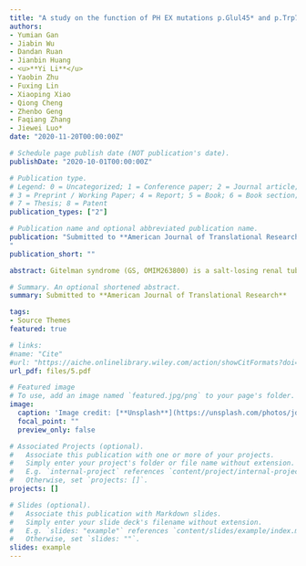 ```yaml
---
title: "A study on the function of PH EX mutations p.Glul45* and p.Trp749Arg in families with X-linked hyphosphatemic rickets"
authors:
- Yumian Gan
- Jiabin Wu
- Dandan Ruan
- Jianbin Huang
- <u>**Yi Li**</u> 
- Yaobin Zhu
- Fuxing Lin
- Xiaoping Xiao
- Qiong Cheng
- Zhenbo Geng
- Faqiang Zhang
- Jiewei Luo*
date: "2020-11-20T00:00:00Z"

# Schedule page publish date (NOT publication's date).
publishDate: "2020-10-01T00:00:00Z"

# Publication type.
# Legend: 0 = Uncategorized; 1 = Conference paper; 2 = Journal article;
# 3 = Preprint / Working Paper; 4 = Report; 5 = Book; 6 = Book section;
# 7 = Thesis; 8 = Patent
publication_types: ["2"]

# Publication name and optional abbreviated publication name.
publication: "Submitted to **American Journal of Translational Research**
"
publication_short: ""

abstract: Gitelman syndrome (GS, OMIM263800) is a salt-losing renal tubular disease of autosomal recessive inheritance. The cause of GS is a functional deletion mutation of SLC12A3 encoding thiazide-sensitive NaCl cotransporter (NCCT) located in the distal convoluted tubules (DCT) of the kidney, which leads to dysfunction of sodium chloride reabsorption by the DCT, resulting in a series of pathophysiological changes and clinical manifestations such as hypovolemia, renin angiotensin aldosterone system (RAAS) activation, hypokalemia, and metabolic alkalosis. The disease has a high degree of phenotypic and genetic heterogeneity, and a clear relationship between genotype and phenotype remains to be established. Long-term chronic disorders relating to serum potassium and magnesium will lead to abnormal glucose metabolism and impaired renal function. In severe cases, serious clinical symptoms such as cartilage calcification, hand and foot convulsion, rhabdomyolysis, epilepsy, and ventricular arrhythmia can also occur. In this study, genetic linkage analysis was performed on two GS families with proteinuria or Hashimoto's thyroiditis. The mutation location of the SLC12A3 gene was analyzed, and the phenotypic heterogeneity of GS and the relationship between genotype and phenotype were explored.

# Summary. An optional shortened abstract.
summary: Submitted to **American Journal of Translational Research**

tags:
- Source Themes
featured: true

# links:
#name: "Cite"
#url: "https://aiche.onlinelibrary.wiley.com/action/showCitFormats?doi=10.1002%2Fbtm2.10130"
url_pdf: files/5.pdf

# Featured image
# To use, add an image named `featured.jpg/png` to your page's folder. 
image:
  caption: 'Image credit: [**Unsplash**](https://unsplash.com/photos/jdD8gXaTZsc)'
  focal_point: ""
  preview_only: false

# Associated Projects (optional).
#   Associate this publication with one or more of your projects.
#   Simply enter your project's folder or file name without extension.
#   E.g. `internal-project` references `content/project/internal-project/index.md`.
#   Otherwise, set `projects: []`.
projects: []

# Slides (optional).
#   Associate this publication with Markdown slides.
#   Simply enter your slide deck's filename without extension.
#   E.g. `slides: "example"` references `content/slides/example/index.md`.
#   Otherwise, set `slides: ""`.
slides: example
---
```

